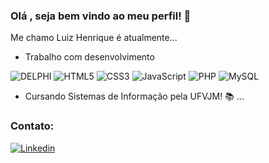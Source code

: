 
### Olá , seja bem vindo ao meu perfil! 👋


Me chamo Luiz Henrique é atualmente...

-  Trabalho com desenvolvimento

  ![DELPHI](https://img.shields.io/badge/delphi-E34F26?style=for-the-badge&logo=html5&logoColor=white)
  ![HTML5](https://img.shields.io/badge/HTML5-E34F26?style=for-the-badge&logo=html5&logoColor=white)
  ![CSS3](https://img.shields.io/badge/CSS3-1572B6?style=for-the-badge&logo=css3&logoColor=white)
  ![JavaScript](https://img.shields.io/badge/JavaScript-F7DF1E?style=for-the-badge&logo=javascript&logoColor=black)
  ![PHP](https://img.shields.io/badge/PHP-777BB4?style=for-the-badge&logo=php&logoColor=white)
  ![MySQL](https://img.shields.io/badge/mysql-%2300f.svg?style=for-the-badge&logo=mysql&logoColor=white)
  
-  Cursando Sistemas de Informação pela UFVJM! :books: ...

### Contato:
  [![Linkedin](https://img.shields.io/badge/Linkedin-2867b2?style=for-the-badge&logo=linkedin&logoColor=white)](https://www.linkedin.com/in/luiz-henrique-lima-ti/)


